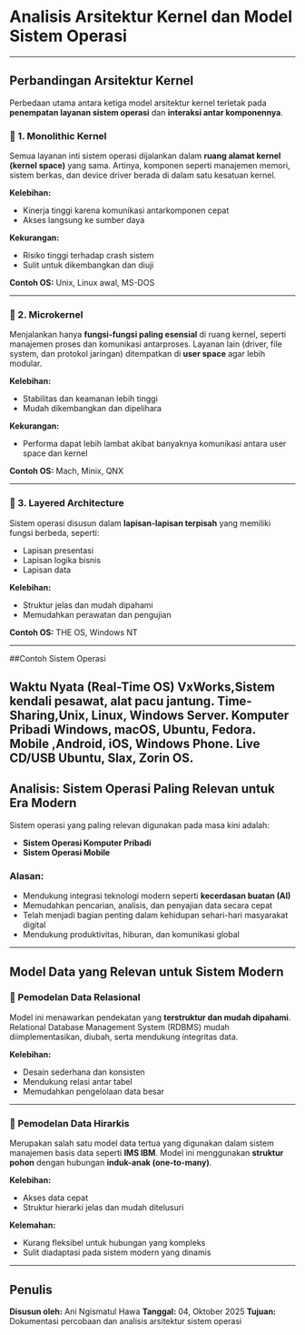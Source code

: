 #  Analisis Arsitektur Kernel dan Model Sistem Operasi
---

## Perbandingan Arsitektur Kernel

Perbedaan utama antara ketiga model arsitektur kernel terletak pada **penempatan layanan sistem operasi** dan **interaksi antar komponennya**.

### 🔸 1. Monolithic Kernel
Semua layanan inti sistem operasi dijalankan dalam **ruang alamat kernel (kernel space)** yang sama.
Artinya, komponen seperti manajemen memori, sistem berkas, dan device driver berada di dalam satu kesatuan kernel.

**Kelebihan:**
- Kinerja tinggi karena komunikasi antarkomponen cepat
- Akses langsung ke sumber daya

**Kekurangan:**
- Risiko tinggi terhadap crash sistem
- Sulit untuk dikembangkan dan diuji

**Contoh OS:** Unix, Linux awal, MS-DOS

---

### 🔸 2. Microkernel
Menjalankan hanya **fungsi-fungsi paling esensial** di ruang kernel, seperti manajemen proses dan komunikasi antarproses.
Layanan lain (driver, file system, dan protokol jaringan) ditempatkan di **user space** agar lebih modular.

**Kelebihan:**
- Stabilitas dan keamanan lebih tinggi
- Mudah dikembangkan dan dipelihara

**Kekurangan:**
- Performa dapat lebih lambat akibat banyaknya komunikasi antara user space dan kernel

**Contoh OS:** Mach, Minix, QNX

---

### 🔸 3. Layered Architecture
Sistem operasi disusun dalam **lapisan-lapisan terpisah** yang memiliki fungsi berbeda, seperti:
- Lapisan presentasi
- Lapisan logika bisnis
- Lapisan data


**Kelebihan:**
- Struktur jelas dan mudah dipahami
- Memudahkan perawatan dan pengujian

**Contoh OS:** THE OS, Windows NT

---

##Contoh Sistem Operasi

 **Waktu Nyata (Real-Time OS)**  VxWorks,Sistem kendali pesawat, alat pacu jantung.
**Time-Sharing**,Unix, Linux, Windows Server.
 **Komputer Pribadi**  Windows, macOS, Ubuntu, Fedora.
**Mobile** ,Android, iOS, Windows Phone.
**Live CD/USB**  Ubuntu, Slax, Zorin OS.
---

##  Analisis: Sistem Operasi Paling Relevan untuk Era Modern

Sistem operasi yang paling relevan digunakan pada masa kini adalah:

- **Sistem Operasi Komputer Pribadi**
- **Sistem Operasi Mobile**

### Alasan:
- Mendukung integrasi teknologi modern seperti **kecerdasan buatan (AI)**
- Memudahkan pencarian, analisis, dan penyajian data secara cepat
- Telah menjadi bagian penting dalam kehidupan sehari-hari masyarakat digital
- Mendukung produktivitas, hiburan, dan komunikasi global

---

##  Model Data yang Relevan untuk Sistem Modern

### 🔹 Pemodelan Data Relasional
Model ini menawarkan pendekatan yang **terstruktur dan mudah dipahami**.
Relational Database Management System (RDBMS) mudah diimplementasikan, diubah, serta mendukung integritas data.

**Kelebihan:**
- Desain sederhana dan konsisten
- Mendukung relasi antar tabel
- Memudahkan pengelolaan data besar

---

### 🔹 Pemodelan Data Hirarkis
Merupakan salah satu model data tertua yang digunakan dalam sistem manajemen basis data seperti **IMS IBM**.
Model ini menggunakan **struktur pohon** dengan hubungan **induk-anak (one-to-many)**.

**Kelebihan:**
- Akses data cepat
- Struktur hierarki jelas dan mudah ditelusuri

**Kelemahan:**
- Kurang fleksibel untuk hubungan yang kompleks
- Sulit diadaptasi pada sistem modern yang dinamis

---

##  Penulis

**Disusun oleh:** Ani Ngismatul Hawa
**Tanggal:** 04, Oktober 2025
**Tujuan:** Dokumentasi percobaan dan analisis arsitektur sistem operasi
